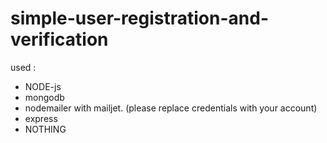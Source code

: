 # simple-user-registration-and-verification


used :

* NODE-js 
* mongodb
* nodemailer with mailjet. (please replace credentials with your account)
* express
* NOTHING
